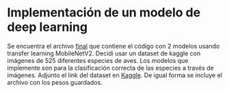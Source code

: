 # Implementación de un modelo de deep learning
Se encuentra el archivo [final](better_Implementacion_De_Un_Modelo_DeepLearning.ipynb) que contiene el código con 2 modelos usando transfer learning MobileNetV2. Decidí usar un dataset de kaggle con imágenes de 525 diferentes especies de aves. Los modelos que implemente son para la clasificación correcta de las especies a través de imágenes. Adjunto el link del dataset en [Kaggle](https://www.kaggle.com/datasets/gpiosenka/100-bird-species/data). De igual forma se incluye el archivo con los pesos guardados.

